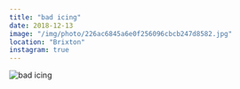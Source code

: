 ```yaml
---
title: "bad icing"
date: 2018-12-13
image: "/img/photo/226ac6845a6e0f256096cbcb247d8582.jpg"
location: "Brixton"
instagram: true
---
```


![bad icing](/img/photo/226ac6845a6e0f256096cbcb247d8582.jpg)
